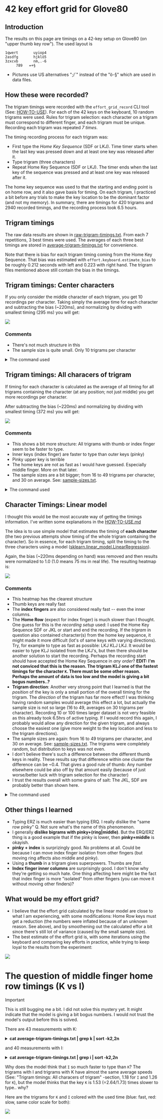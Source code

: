 # 42 key effort grid for Glove80

## Introduction

The results on this page are timings on a 42-key setup on Glove80 (on "upper thumb key row"). The used layout is 

```
1qwert       uyiop4
2asdfg       hjklö5
3zxcvb       nm,.-6
     789   =+§

```
- Pictures use US alternatives ";/\`" instead of the "ö-§" which are used in data files.

## How these were recorded?

The trigram timings were recorded with the `effort_grid_record` CLI tool (See: [HOW-TO-USE](HOW-TO-USE.md)). For each of the 42 keys on the keyboard, 10 random trigrams were used. Rules for trigram selection: each character on a trigram must correspond to different finger, and each trigram must be unique. Recording each trigram was repeated *7 times*. 


 The timing recording process for each trigram was:
 - First type the *Home Key Sequence* (SDF or LKJ). Time timer starts when the last key was pressed down and at least one key was released after it.
 - Type trigram (three characters)
 - Repeat Home Key Sequence (SDF or LKJ). The timer ends when the last key of the sequence was pressed and at least one key was released after it.

The home key sequence was used to that the starting and ending point is on home row, and it also gave basis for timing. On each trigram, I practiced a bit before any trials to make the key location to be the dominant factor (and not my memory). In summary, there are timings for 420 trigrams and 2940 recorded timings, and the recording process took 6.5 hours.

## Trigram timings

The raw data results are shown in [raw-trigram-timings.txt](raw-trigram-timings.txt). From each 7 repetitions, 3 best times were used. The averages of each three best timings are stored in [average-trigram-timings.txt](average-trigram-timings.txt)  for convenience.

Note that there is bias for each trigram timing coming from the Home Key Sequence. That bias was estimated with `effort.keyboard.estimate_bias` to be roughly 0.212 seconds with left and 0.223 with right hand. The trigram files mentioned above still contain the bias in the timings.

## Trigram timings: Center characters

If you only consider the middle character of each trigram, you get 10 recordings per character. Taking simply the average time for each character and subtracting the bias (~220ms), and normalizing by dividing with smallest timing (295 ms) you will get:

![](timing-averages-center-glove80.svg)

### Comments
- There's not much structure in this
- The sample size is quite small. Only 10 trigrams per character


<details>
<summary>The command used</summary>

```
effort_grid_show effortconfig.yaml raw-trigram-timings.txt --type=average-center
```
</details>


## Trigram timings: All characers of trigram

If timing for each character is calculated as the average of all timing for all trigrams containing the character (at any position; not just middle)  you get more recordings per character. 

After subtracting the bias (~220ms) and normalizing by dividing with smallest timing (372 ms) you will get:

![](timing-averages-glove80.svg)

### Comments
- This shows a bit more structure: All trigrams with thumb or index finger seem to be faster to type.
- Inner keys (index finger) are faster to type than outer keys (pinky)
- Pinky upper key is terrible
- The home keys are not as fast as I would have guessed. Especially middle finger. More on that later.
- The sample sizes are a bit bigger; from 16 to 49 trigrams per character, and 30 on average. See: [sample-sizes.txt](sample-sizes.txt).

<details>
<summary>The command used</summary>

```
effort_grid_show effortconfig.yaml raw-trigram-timings.txt --type=average
```
</details>



## Character Timings: Linear model


I thought this would be the most accurate way of getting the timings information. I've written some explanations in the [HOW-TO-USE.md](HOW-TO-USE.md)

The idea is to use simple model that estimates the timing of **each character** (the two previous attempts show timing of the whole trigram containing the character). So in essence, for each trigram timing, split the timing to the three characters using a model ([sklearn.linear_model.LinearRegression](https://scikit-learn.org/1.5/modules/generated/sklearn.linear_model.LinearRegression.html)).


Again, the bias (~220ms depending on hand) was removed and then results were normalized to 1.0 (1.0 means 75 ms in real life). The resulting heatmap is:

![](relative-effort-glove80-measured.svg)

### Comments
- This heatmap has the clearest structure
- Thumb keys are really fast
- The **index fingers** are also considered really fast -- even the inner columns. 
- The **Home Row** (expect for index finger) is much slower than I thought. One guess for this is the _recording setup_ used: I used the Home Key Sequence SDF or JKL or start and end the recording. If the _trigram_ in question also contained character(s) from the home key sequence, it might made it more difficult (lot's of same keys with varying directions). Try, for example to type as fast as possible: LKJ KLJ LKJ. It would be easier to type KLJ isolated from the LKJ's, but then there should be another solution to start the recording. Perhaps the recording start should have accepted the Home Key Sequence in _any order_? **EDIT: I'm not conviced that this is the reason. The trigram KLJ one of the fastest timings for the character `K`. There must be some other reason. Perhaps the amount of data is too low and the model is giving a bit bogus numbers..?**
- **Trigram direction**: Another very strong point that I learned is that the _position_  of the key is only a small portion of the overall timing for the trigram. The _direction_ of the trigram has far more effect! I was thinking having random samples would average this effect a lot, but actually the sample size is not so large (16 to 49, averages on 30 trigrams per character). Recording 10 or 100 times larger dataset is not very feasible as this already took 6.5hrs of active typing. If I would record this again, I probably would allow any direction for the given trigram, and always choose the easiest one (give more weight to the key location and less to the trigram directions).
- The sample sizes are again: from 16 to 49 trigrams per character, and 30 on average. See: [sample-sizes.txt](sample-sizes.txt). The trigrams were completely random, but distribution to keys was not even. 
- I don't believe there's such a difference between the different thumb keys in reality. These results say that difference within one cluster the difference can be ~0.4. That gives a good rule of thumb: Any number elsewhere could be also off by that amount easily (because of just worse/better luck with trigram selection for the character)
- I trust the results overall with some grains of salt: The JKL, SDF are probably better than shown here. 

<details>
<summary>The command used</summary>

```
effort_grid_show effortconfig.yaml raw-trigram-timings.txt --type=model
```
</details>


## Other things I learned

- Typing ERZ is much easier than typing ERQ. I really dislike the "same row pinky" Q. Not sure what's the name of this phenomenon.
- I generally **dislike bigrams with pinky+(ring|middle)**.  But the ERQ/ERZ thing is a good example that if the pinky is lower, then **pinky+middle** is okayish.
- **pinky + index**  is surprizingly good. No problems at all. Could be because I can move index finger isolation from other fingers (but moving ring affects also middle and pinky).
- Using a **thumb** in a trigram gives superpowers. Thumbs are _fast_.
- **Index finger inner columns** are surprisingly good. I don't know why they're getting so much hate. One thing affecting here might be the fact that index finger is more "isolated" from other fingers (you can move it without moving other finders)?

## What would be my effort grid? 


- I believe that the effort grid calculated by the linear model are close to what I am experiencing, with some modifications: Home Row keys must get a reduction (the numbers were inflated because of an unknown reason. See above), and by smoothening out the calculated effor a bit since there's still lot of variance (caused by the small sample size).
- The best estimate of the effort grid is, with some iterations using the keyboard and comparing key efforts in practice, while trying to keep loyal to the results from the experiment:

![](my-effort-estimate-glove80.svg)

# The question of middle finger home row timings (K vs I)

> [!IMPORTANT]
> This is still bugging me a bit. I did not solve this mystery yet. It might indicate that the model is giving a bit bogus numbers. I would not trust the model's output before this is solved.

There are 43 measurements with K:

<details>
<summary><b>cat average-trigram-timings.txt | grep k | sort -k2,2n</b>
</summary>

```
❯ cat average-trigram-timings.txt | grep k | sort -k2,2n
§hk 0.5078535783298624
§jk 0.5193973659964589
jkl 0.5492664276583431
klj 0.591930644994136
§nk 0.592357423020682
+kl 0.5966128230211325
=uk 0.5976249620046777
ky= 0.6003703476550678
mk§ 0.602232264005579
kml 0.6038062130101025
=kn 0.6053908346802928
kl+ 0.6115938759952163
ylk 0.611837943647212
k+h 0.6134183033330677
omk 0.6173456133304475
+yk 0.6174143436558855
ky§ 0.6460785029921681
kö+ 0.6556130946652653
4jk 0.6693809363253725
+kj 0.672752087994013
k+6 0.6748615493415855
k5o 0.6749727553493964
=6k 0.6770412426752349
+ku 0.6899417073388273
k5= 0.6901330800222544
k-h 0.7041421993441569
n§k 0.7045189943358613
k§j 0.706804696645122
lmk 0.7165621710009873
k6§ 0.7166684909995334
k5. 0.7203691006676914
.kh 0.7221264576655813
k=n 0.7449917640187778
mk4 0.7501215936499648
4+k 0.7830826693292087
ko- 0.8003413013648242
pk§ 0.8176460096534962
lök 0.8546019973582588
.5k 0.8770606613252312
opk 0.8892254573487056
hkö 0.8948065176761398
.pk 0.9117997803259641
4.k 0.9152629169790695
```
</details>

and 40 measurements with I:

<details>
<summary><b>cat average-trigram-timings.txt | grep i | sort -k2,2n</b>
</summary>

```
❯ cat average-trigram-timings.txt | grep i | sort -k2,2n
iu= 0.5125023103319108
=hi 0.540229337348137
+-i 0.5601546539886234
ih§ 0.5671301760012284
iö= 0.569606945985773
oji 0.569836288341321
li+ 0.569951263993668
iuo 0.5732513333205134
§ni 0.5901011480018497
ohi 0.6069101490041552
j+i 0.6070099719994081
i4h 0.6094807036570273
li= 0.6227369119878858
.§i 0.6255014310202872
iyo 0.6256425950171737
-i+ 0.6265600816889977
=pi 0.6267203283302175
ijö 0.6314698706652658
§io 0.6449428463432317
m4i 0.6458953589899465
i6= 0.6475057993472243
i4= 0.6476094469932528
öni 0.6477141409995966
i5. 0.6484479923383333
ipy 0.6625028766575269
i4n 0.6633875853537271
uöi 0.6644145489941972
=i5 0.6672150800004601
hi. 0.6704396629938856
4iu 0.670461720689976
i§4 0.685094406362623
.öi 0.7352586483272413
i=n 0.7420475813754214
li6 0.7447036693338305
i6. 0.7570113556769987
4i. 0.8128276276790226
oip 0.8166151696738476
.6i 0.8177271733099284
-.i 0.8751787379733287
o6i 0.9244920573352525
```
</details>


Why does the model think that `I` so much faster to type than  `K`? The trigrams with I and trigrams with K have almost the same average speeds (See: "Trigram timings: All characers of trigram" -section, 1.18 for `I` and 1.26 for `K`), but the model thinks that the key `K` is 1.53 (=2.64/1.73) times slower to type.. why?

Here are the trigrams for `K` and `I` colored with the used time (blue: fast, red: slow, same color scale for both):

![](effort-K-vs-I.svg)